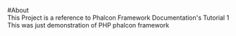 #About		
This Project is a reference to Phalcon Framework Documentation's Tutorial 1	
This was just demonstration of PHP phalcon framework		


